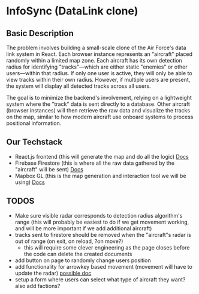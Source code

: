 # InfoSync (DataLink clone)

## Basic Description
The problem involves building a small-scale clone of the Air Force's data link system in React. Each browser instance represents an "aircraft" placed randomly within a limited map zone. Each aircraft has its own detection radius for identifying "tracks"—which are either static "enemies" or other users—within that radius. If only one user is active, they will only be able to view tracks within their own radius. However, if multiple users are present, the system will display all detected tracks across all users.

The goal is to minimize the backend's involvement, relying on a lightweight system where the "track" data is sent directly to a database. Other aircraft (browser instances) will then retrieve the raw data and visualize the tracks on the map, similar to how modern aircraft use onboard systems to process positional information.

## Our Techstack
* React.js frontend (this will generate the map and do all the logic) [Docs](https://legacy.reactjs.org/docs/getting-started.html)
* Firebase Firestore (this is where all the raw data gathered by the "aircraft" will be sent) [Docs](https://firebase.google.com/docs/firestore)
* Mapbox GL (this is the map generation and interaction tool we will be using) [Docs](https://docs.mapbox.com/#maps)

## TODOS
* Make sure visible radar corresponds to detection radius algorithm's range (this will probably be easiest to do if we get movement working, and will be more important if we add additional aircraft)
* tracks sent to firestore should be removed when the "aircraft"s radar is out of range (on exit, on reload, ?on move?)
    * this will require some clever engineering as the page closes before the code can delete the created documents
* add button on page to randomly change users position
* add functionality for arrowkey based movement (movement will have to update the radar) [possible doc](https://docs.mapbox.com/mapbox-gl-js/example/live-geojson/)
* setup a form where users can select what type of aircraft they want? also add factions?


